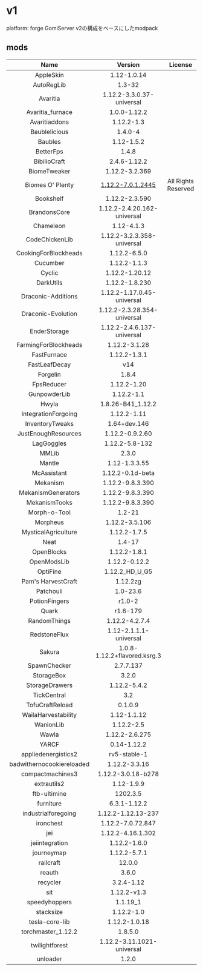 # v1
platform: forge
GomiServer v2の構成をベースにしたmodpack

## mods
|Name|Version|License|Included|
|:---:|:---:|:---:|:---:|
|AppleSkin|1.12-1.0.14|<!-- License -->|<!-- Included? -->|
|AutoRegLib|1.3-32|<!-- License -->|<!-- Included? -->|
|Avaritia|1.12.2-3.3.0.37-universal|<!-- License -->|<!-- Included? -->|
|Avaritia_furnace|1.0.0-1.12.2|<!-- License -->|<!-- Included? -->|
|Avaritiaddons|1.12.2-1.3|<!-- License -->|<!-- Included? -->|
|Baublelicious|1.4.0-4|<!-- License -->|<!-- Included? -->|
|Baubles|1.12-1.5.2|<!-- License -->|<!-- Included? -->|
|BetterFps|1.4.8|<!-- License -->|<!-- Included? -->|
|BibilioCraft|2.4.6-1.12.2|<!-- License -->|<!-- Included? -->|
|BiomeTweaker|1.12.2-3.2.369|<!-- License -->|<!-- Included? -->|
|Biomes O' Plenty|[1.12.2-7.0.1.2445](https://www.curseforge.com/minecraft/mc-mods/biomes-o-plenty/files/3558882)|All Rights Reserved|❌|
|Bookshelf|1.12.2-2.3.590|<!-- License -->|<!-- Included? -->|
|BrandonsCore|1.12.2-2.4.20.162-universal|<!-- License -->|<!-- Included? -->|
|Chameleon|1.12-4.1.3|<!-- License -->|<!-- Included? -->|
|CodeChickenLib|1.12.2-3.2.3.358-universal|<!-- License -->|<!-- Included? -->|
|CookingForBlockheads|1.12.2-6.5.0|<!-- License -->|<!-- Included? -->|
|Cucumber|1.12.2-1.1.3|<!-- License -->|<!-- Included? -->|
|Cyclic|1.12.2-1.20.12|<!-- License -->|<!-- Included? -->|
|DarkUtils|1.12.2-1.8.230|<!-- License -->|<!-- Included? -->|
|Draconic-Additions|1.12.2-1.17.0.45-universal|<!-- License -->|<!-- Included? -->|
|Draconic-Evolution|1.12.2-2.3.28.354-universal|<!-- License -->|<!-- Included? -->|
|EnderStorage|1.12.2-2.4.6.137-universal|<!-- License -->|<!-- Included? -->|
|FarmingForBlockheads|1.12.2-3.1.28|<!-- License -->|<!-- Included? -->|
|FastFurnace|1.12.2-1.3.1|<!-- License -->|<!-- Included? -->|
|FastLeafDecay|v14|<!-- License -->|<!-- Included? -->|
|Forgelin|1.8.4|<!-- License -->|<!-- Included? -->|
|FpsReducer|1.12.2-1.20|<!-- License -->|<!-- Included? -->|
|GunpowderLib|1.12.2-1.1|<!-- License -->|<!-- Included? -->|
|Hwyla|1.8.26-B41_1.12.2|<!-- License -->|<!-- Included? -->|
|IntegrationForgoing|1.12.2-1.11|<!-- License -->|<!-- Included? -->|
|InventoryTweaks|1.64+dev.146|<!-- License -->|<!-- Included? -->|
|JustEnoughResources|1.12.2-0.9.2.60|<!-- License -->|<!-- Included? -->|
|LagGoggles|1.12.2-5.8-132|<!-- License -->|<!-- Included? -->|
|MMLib|2.3.0|<!-- License -->|<!-- Included? -->|
|Mantle|1.12-1.3.3.55|<!-- License -->|<!-- Included? -->|
|McAssistant|1.12.2-0.1d-beta|<!-- License -->|<!-- Included? -->|
|Mekanism|1.12.2-9.8.3.390|<!-- License -->|<!-- Included? -->|
|MekanismGenerators|1.12.2-9.8.3.390|<!-- License -->|<!-- Included? -->|
|MekanismTooks|1.12.2-9.8.3.390|<!-- License -->|<!-- Included? -->|
|Morph-o-Tool|1.2-21|<!-- License -->|<!-- Included? -->|
|Morpheus|1.12.2-3.5.106|<!-- License -->|<!-- Included? -->|
|MysticalAgriculture|1.12.2-1.7.5|<!-- License -->|<!-- Included? -->|
|Neat|1.4-17|<!-- License -->|<!-- Included? -->|
|OpenBlocks|1.12.2-1.8.1|<!-- License -->|<!-- Included? -->|
|OpenModsLib|1.12.2-0.12.2|<!-- License -->|<!-- Included? -->|
|OptiFine|1.12.2_HD_U_G5|<!-- License -->|<!-- Included? -->|
|Pam's HarvestCraft|1.12.2zg|<!-- License -->|<!-- Included? -->|
|Patchouli|1.0-23.6|<!-- License -->|<!-- Included? -->|
|PotionFingers|r1.0-2|<!-- License -->|<!-- Included? -->|
|Quark|r1.6-179|<!-- License -->|<!-- Included? -->|
|RandomThings|1.12.2-4.2.7.4|<!-- License -->|<!-- Included? -->|
|RedstoneFlux|1.12-2.1.1.1-universal|<!-- License -->|<!-- Included? -->|
|Sakura|1.0.8-1.12.2+flavored.ksrg.3|<!-- License -->|<!-- Included? -->|
|SpawnChecker|2.7.7.137|<!-- License -->|<!-- Included? -->|
|StorageBox|3.2.0|<!-- License -->|<!-- Included? -->|
|StorageDrawers|1.12.2-5.4.2|<!-- License -->|<!-- Included? -->|
|TickCentral|3.2|<!-- License -->|<!-- Included? -->|
|TofuCraftReload|0.1.0.9|<!-- License -->|<!-- Included? -->|
|WailaHarvestability|1.12-1.1.12|<!-- License -->|<!-- Included? -->|
|WanionLib|1.12.2-2.5|<!-- License -->|<!-- Included? -->|
|Wawla|1.12.2-2.6.275|<!-- License -->|<!-- Included? -->|
|YARCF|0.14-1.12.2|<!-- License -->|<!-- Included? -->|
|appliedenergistics2|rv5-stable-1|<!-- License -->|<!-- Included? -->|
|badwithernocookiereloaded|1.12.2-3.3.16|<!-- License -->|<!-- Included? -->|
|compactmachines3|1.12.2-3.0.18-b278|<!-- License -->|<!-- Included? -->|
|extrautils2|1.12-1.9.9|<!-- License -->|<!-- Included? -->|
|ftb-ultimine|1202.3.5|<!-- License -->|<!-- Included? -->|
|furniture|6.3.1-1.12.2|<!-- License -->|<!-- Included? -->|
|industrialforegoing|1.12.2-1.12.13-237|<!-- License -->|<!-- Included? -->|
|ironchest|1.12.2-7.0.72.847|<!-- License -->|<!-- Included? -->|
|jei|1.12.2-4.16.1.302|<!-- License -->|<!-- Included? -->|
|jeiintegration|1.12.2-1.6.0|<!-- License -->|<!-- Included? -->|
|journeymap|1.12.2-5.7.1|<!-- License -->|<!-- Included? -->|
|railcraft|12.0.0|<!-- License -->|<!-- Included? -->|
|reauth|3.6.0|<!-- License -->|<!-- Included? -->|
|recycler|3.2.4-1.12|<!-- License -->|<!-- Included? -->|
|sit|1.12.2-v1.3|<!-- License -->|<!-- Included? -->|
|speedyhoppers|1.1.19_1|<!-- License -->|<!-- Included? -->|
|stacksize|1.12.2-1.0|<!-- License -->|<!-- Included? -->|
|tesla-core-lib|1.12.2-1.0.18|<!-- License -->|<!-- Included? -->|
|torchmaster_1.12.2|1.8.5.0|<!-- License -->|<!-- Included? -->|
|twilightforest|1.12.2-3.11.1021-universal|<!-- License -->|<!-- Included? -->|
|unloader|1.2.0|<!-- License -->|<!-- Included? -->|

